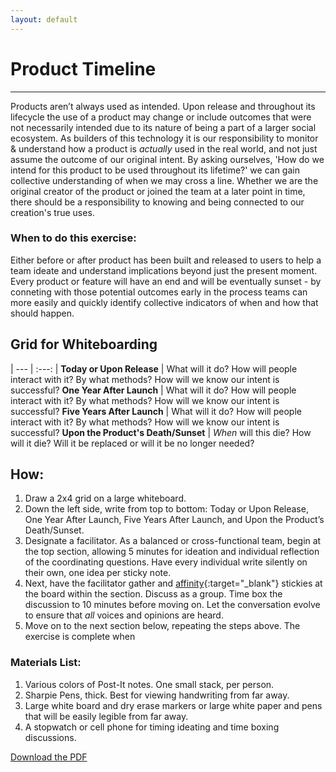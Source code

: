 ```yaml
---
layout: default
---
```


# Product Timeline

* * *

Products aren’t always used as intended. Upon release and throughout its lifecycle the use of a product may change or include outcomes that were not necessarily intended due to its nature of being a part of a larger social ecosystem. As builders of this technology it is our responsibility to monitor & understand how a product is *actually* used in the real world, and not just assume the outcome of our original intent. By asking ourselves, 'How do we intend for this product to be used throughout its lifetime?' we can gain collective understanding of when we may cross a line. Whether we are the original creator of the product or joined the team at a later point in time, there should be a responsibility to knowing and being connected to our creation's true uses.

### When to do this exercise: 

Either before or after product has been built and released to users to help a team ideate and understand implications beyond just the present moment. Every product or feature will have an end and will be eventually sunset - by conneting with those potential outcomes early in the process teams can more easily and quickly identify collective indicators of when and how that should happen. 

## Grid for Whiteboarding 

| --- | :---: |
**Today or Upon Release** | What will it do? How will people interact with it? By what methods? How will we know our intent is successful?
**One Year After Launch** | What will it do? How will people interact with it? By what methods? How will we know our intent is successful?
**Five Years After Launch** | What will it do? How will people interact with it? By what methods? How will we know our intent is successful?
**Upon the Product's Death/Sunset** | *When* will this die? How will it die? Will it be replaced or will it be no longer needed?

## How: 
1. Draw a 2x4 grid on a large whiteboard. 
2. Down the left side, write from top to bottom: Today or Upon Release, One Year After Launch, Five Years After Launch, and Upon the Product’s Death/Sunset. 
3. Designate a facilitator. As a balanced or cross-functional team, begin at the top section, allowing 5 minutes for ideation and individual reflection of the coordinating questions. Have every individual write silently on their own, one idea per sticky note.
4. Next, have the facilitator gather and 
[affinity](https://www.interaction-design.org/literature/article/affinity-diagrams-learn-how-to-cluster-and-bundle-ideas-and-facts){:target="_blank"} stickies at the board within the section. Discuss as a group. Time box the discussion to 10 minutes before moving on. Let the conversation evolve to ensure that _all_ voices and opinions are heard.
5. Move on to the next section below, repeating the steps above. The exercise is complete when

### Materials List:
1. Various colors of Post-It notes. One small stack, per person.
2. Sharpie Pens, thick. Best for viewing handwriting from far away.
3. Large white board and dry erase markers or large white paper and pens that will be easily legible from far away.
4. A stopwatch or cell phone for timing ideating and time boxing discussions.


[Download the PDF](https://mkdale.github.com/ethics-frameworks/assets/pdfs/Product-Timeline.pdf "product timeline download pdf")